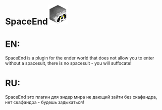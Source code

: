 # SpaceEnd![Image alt](https://github.com/DREWAX-YT/project_realmspace/blob/main/images/server-icon.png)

# EN: 
SpaceEnd is a plugin for the ender world that does not allow you to enter without a spacesuit, there is no spacesuit - you will suffocate!
# RU:
SpaceEnd это плагин для эндер мира не дающий зайти без скафандра, нет скафандра - будешь задыхаться!
